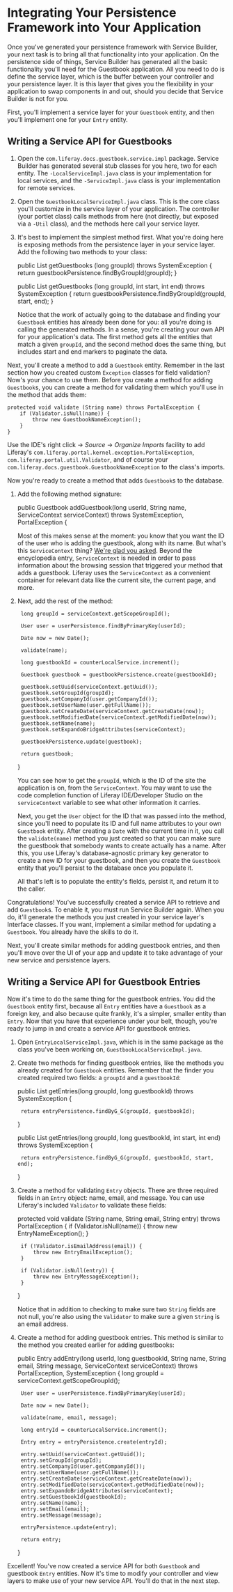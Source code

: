 # Integrating Your Persistence Framework into Your Application

Once you've generated your persistence framework with Service Builder, your next
task is to bring all that functionality into your application. On the
persistence side of things, Service Builder has generated all the basic
functionality you'll need for the Guestbook application. All you need to do is
define the service layer, which is the buffer between your controller and your
persistence layer. It is this layer that gives you the flexibility in your
application to swap components in and out, should you decide that Service
Builder is not for you. 

First, you'll implement a service layer for your `Guestbook` entity, and then
you'll implement one for your `Entry` entity. 

## Writing a Service API for Guestbooks

1. Open the `com.liferay.docs.guestbook.service.impl` package. Service Builder
   has generated several stub classes for you here, two for each entity. The
   `-LocalServiceImpl.java` class is your implementation for local services, and
   the `-ServiceImpl.java` class is your implementation for remote services. 

2. Open the `GuestbookLocalServiceImpl.java` class. This is the core class
   you'll customize in the service layer of your application. The controller (your
   portlet class) calls methods from here (not directly, but exposed via a `-Util`
   class), and the methods here call your service layer. 

3. It's best to implement the simplest method first. What you're doing here is
   exposing methods from the persistence layer in your service layer. Add the
   following two methods to your class: 

	public List<Guestbook> getGuestbooks (long groupId) throws SystemException {
		return guestbookPersistence.findByGroupId(groupId);
	}
	
	public List<Guestbook> getGuestbooks (long groupId, int start, int end) throws SystemException {
		return guestbookPersistence.findByGroupId(groupId, start, end);
	}

   Notice that the work of actually going to the database and finding your
   `Guestbook` entities has already been done for you: all you're doing is calling
   the generated methods. In a sense, you're creating your own API for your
   application's data. The first method gets all the entities that match a given
   `groupId`, and the second method does the same thing, but includes start and end
   markers to paginate the data. 

Next, you'll create a method to add a `Guestbook` entity. Remember in the last
section how you created custom `Exception` classes for field validation? Now's
your chance to use them. Before you create a method for adding `Guestbook`s,
you can create a method for validating them which you'll use in the method that
adds them: 

	protected void validate (String name) throws PortalException {
		if (Validator.isNull(name)) {
			throw new GuestbookNameException();
		}
	}

Use the IDE's right click &rarr; *Source* &rarr; *Organize Imports* facility to
add Liferay's `com.liferay.portal.kernel.exception.PortalException`,
`com.liferay.portal.util.Validator`, and of course your
`com.liferay.docs.guestbook.GuestbookNameException` to the class's imports. 

Now you're ready to create a method that adds `Guestbook`s to the database. 

1. Add the following method signature: 

    public Guestbook addGuestbook(long userId, String name, 
        ServiceContext serviceContext) throws SystemException, PortalException {

   Most of this makes sense at the moment: you know that you want the ID of the
   user who is adding the guestbook, along with its name. But what's this
   `ServiceContext` thing? [We're glad you asked](https://www-ldn.liferay.com/encyclopedia/-/wiki/Main/Service+Context).
   Beyond the encyclopedia entry, `ServiceContext` is needed in order to pass
   information about the browsing session that triggered your method that adds a
   guestbook. Liferay uses the `ServiceContext` as a convenient container for
   relevant data like the current site, the current page, and more. 

2. Next, add the rest of the method: 

		long groupId = serviceContext.getScopeGroupId();
		
		User user = userPersistence.findByPrimaryKey(userId);
		
		Date now = new Date();
		
		validate(name);
		
		long guestbookId = counterLocalService.increment();
		
		Guestbook guestbook = guestbookPersistence.create(guestbookId);
		
		guestbook.setUuid(serviceContext.getUuid());
		guestbook.setGroupId(groupId);
		guestbook.setCompanyId(user.getCompanyId());
		guestbook.setUserName(user.getFullName());
		guestbook.setCreateDate(serviceContext.getCreateDate(now));
		guestbook.setModifiedDate(serviceContext.getModifiedDate(now));
		guestbook.setName(name);
		guestbook.setExpandoBridgeAttributes(serviceContext);
		
		guestbookPersistence.update(guestbook);
		
		return guestbook;
		
	}

   You can see how to get the `groupId`, which is the ID of the site the
   application is on, from the `ServiceContext`. You may want to use the code
   completion function of Liferay IDE/Developer Studio on the `serviceContext`
   variable to see what other information it carries. 

   Next, you get the `User` object for the ID that was passed into the method,
   since you'll need to populate its ID and full name attributes to your own
   `Guestbook` entity. After creating a `Date` with the current time in it, you
   call the `validate(name)` method you just created so that you can make sure the
   guestbook that somebody wants to create actually has a name. After this, you use
   Liferay's database-agnostic primary key generator to create a new ID for your
   guestbook, and then you create the `Guestbook` entity that you'll persist to the
   database once you populate it. 

   All that's left is to populate the entity's fields, persist it, and return it to
   the caller. 

Congratulations! You've successfully created a service API to retrieve and add
`Guestbook`s. To enable it, you must run Service Builder again. When you do,
it'll generate the methods you just created in your service layer's Interface
classes. If you want, implement a similar method for updating a `Guestbook`. You
already have the skills to do it. 

Next, you'll create similar methods for adding guestbook entries, and then
you'll move over the UI of your app and update it to take advantage of your new
service and persistence layers. 

## Writing a Service API for Guestbook Entries

Now it's time to do the same thing for the guestbook entries. You did the
`Guestbook` entity first, because all `Entry` entities have a `Guestbook` as a
foreign key, and also because quite frankly, it's a simpler, smaller entity than
`Entry`. Now that you have that experience under your belt, though, you're ready
to jump in and create a service API for guestbook entries. 

1. Open `EntryLocalServiceImpl.java`, which is in the same package as the class
   you've been working on, `GuestbookLocalServiceImpl.java`. 

2. Create two methods for finding guestbook entries, like the methods you
   already created for `Guestbook` entities. Remember that the finder you created
   required two fields: a `groupId` and a `guestbookId`: 

	public List<Entry> getEntries(long groupId, long guestbookId) throws SystemException {
		
		return entryPersistence.findByG_G(groupId, guestbookId);
	}
	
	public List<Entry> getEntries(long groupId, long guestbookId, int start, int end)
         throws SystemException {

		return entryPersistence.findByG_G(groupId, guestbookId, start, end);
	}

3. Create a method for validating `Entry` objects. There are three required
   fields in an `Entry` object: name, email, and message. You can use Liferay's
   included `Validator` to validate these fields: 

	protected void validate (String name, String email, String entry) 
            throws PortalException {
		if (Validator.isNull(name)) {
			throw new EntryNameException();
		}
		
		if (!Validator.isEmailAddress(email)) {
			throw new EntryEmailException();
		}
		
		if (Validator.isNull(entry)) {
			throw new EntryMessageException();
		}
	}

   Notice that in addition to checking to make sure two `String` fields are not
   null, you're also using the `Validator` to make sure a given `String` is an
   email address. 

4. Create a method for adding guestbook entries. This method is similar to the
   method you created earlier for adding guestbooks: 

	public Entry addEntry(long userId, long guestbookId, String name,
			String email, String message, ServiceContext serviceContext)
             throws PortalException, SystemException {
		long groupId = serviceContext.getScopeGroupId();
		
		User user = userPersistence.findByPrimaryKey(userId);
		
		Date now = new Date();
		
		validate(name, email, message);
		
		long entryId = counterLocalService.increment();
		
		Entry entry = entryPersistence.create(entryId);
		
		entry.setUuid(serviceContext.getUuid());
		entry.setGroupId(groupId);
		entry.setCompanyId(user.getCompanyId());
		entry.setUserName(user.getFullName());
		entry.setCreateDate(serviceContext.getCreateDate(now));
		entry.setModifiedDate(serviceContext.getModifiedDate(now));
		entry.setExpandoBridgeAttributes(serviceContext);
		entry.setGuestbookId(guestbookId);
		entry.setName(name);
		entry.setEmail(email);
		entry.setMessage(message);
		
		entryPersistence.update(entry);
		
		return entry;
		
	}

Excellent! You've now created a service API for both `Guestbook` and guestbook
`Entry` entities. Now it's time to modify your controller and view layers to
make use of your new service API. You'll do that in the next step.
